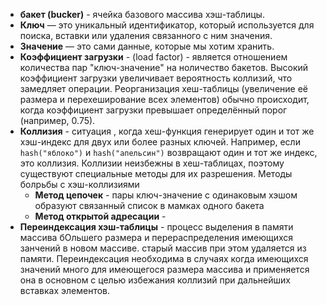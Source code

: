 
- **бакет (bucker)** - ячейка базового массива хэш-таблицы.
- **Ключ** — это уникальный идентификатор, который используется для поиска, вставки или удаления связанного с ним значения.
- **Значение** — это сами данные, которые мы хотим хранить.
- **Коэффициент загрузки** - (load factor) - является отношением количества пар "ключ-значение" на ноличество бакетов. Высокий коэффициент загрузки увеличивает вероятность коллизий, что замедляет операции. Реорганизация хеш-таблицы (увеличение её размера и перехеширование всех элементов) обычно происходит, когда коэффициент загрузки превышает определённый порог (например, 0.75).
- **Коллизия** -  ситуация , когда хеш-функция генерирует один и тот же хэш-индекс для двух или более разных ключей. Например, если `hash("яблоко")` и `hash("апельсин")` возвращают один и тот же индекс, это коллизия. Коллизии неизбежны в хеш-таблицах, поэтому существуют специальные методы для их разрешения.
	Методы болрьбы с хэш-коллизиями
	- **Метод цепочек** - пары ключ-значение с одинаковым хэшом образуют связанный список в мамках одного бакета
	- **Метод открытой адресации** - 
 - **Переиндексация хэш-таблицы** - процесс выделения в памяти массива бОльшего размера и перераспределения имеющихся занчений в новом массиве. старый массив при этом удаляется из памяти. Переиндексация необходима в случаях когда имеющихся значений много для имеющегося размера массива и применяется она в основном с  целью избежания коллизий при дальнейших вставках элементов.
